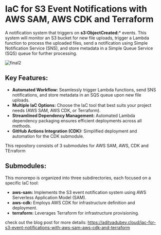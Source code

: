 # IaC for S3 Event Notifications with AWS SAM, AWS CDK and Terraform
A notification system that triggers on **s3:ObjectCreated:*** events. This system will monitor an S3 bucket for new file uploads, trigger a Lambda function to process the uploaded files, send a notification using Simple Notification Service (SNS), and store metadata in a Simple Queue Service (SQS) queue for further processing.


![final2](https://github.com/user-attachments/assets/38ae37b5-7c74-4b0b-97b5-90deb8010b0e)


## Key Features:

- **Automated Workflow:** Seamlessly trigger Lambda functions, send SNS notifications, and store metadata in an SQS queue upon new file uploads.
- **Multiple IaC Options:** Choose the IaC tool that best suits your project needs (AWS SAM, AWS CDK, or Terraform).
- **Streamlined Dependency Management:** Automated Lambda dependency packaging ensures efficient deployments across all methods.
- **GitHub Actions Integration (CDK):** Simplified deployment and automation for the CDK submodule.

This repository consists of 3 submodules for AWS SAM, AWS, CDK and TErraform

## Submodules:

This monorepo is organized into three subdirectories, each focused on a specific IaC tool:

- **aws-sam:** Implements the S3 event notification system using AWS Serverless Application Model (SAM).
- **aws-cdk:** Employs AWS CDK for infrastructure definition and deployment.
- **terraform:** Leverages Terraform for infrastructure provisioning.

check out the blog post for more details: https://adityadubey.cloud/iac-for-s3-event-notifications-with-aws-sam-aws-cdk-and-terraform 








